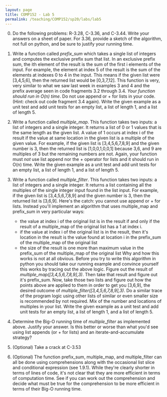 ```yaml
---
layout: page
title: COMP152 - Lab 5
permalink: /teaching/COMP152/sp20/labs/lab5
---
```


0. Do the following problems: R-3.28, C-3.36, and C-3.44. Write your answers on a sheet of paper. For 3.36, provide a sketch of the algorithm, not full on python, and be sure to justify your running time.

1. Write a function called *prefix_sum* which takes a single list of integers and computes the exclusive prefix sum that list. In an exclusive prefix sum, the ith element of the result is the sum of
the first i elements of the input. For example, the element at index 5 of the result
is the sum of the elements at indexes 0 to 4 in the input. This means if the given list were [3,4,5,6], then the returned list would be [0,3,7,12]. This function is very, very similar to what we saw last week in examples 3 and 4 and the prefix average seen in code fragments 3.2 through 3.4. *Your function should run in O(n) time*. Do not use append or + for lists in your code. (Hint: check out code fragment 3.4 again). Write the given example as a unit test and add unit tests for an empty list, a list of length 1, and a list of length 5.

2. Write a function called *multiple_map*. This function takes two inputs: a list of integers and a single integer. It returns a list of 0 or 1 values that is the same length as the given list. A value of 1 occurs at index i of the result if the value at same location in the given list is a multiple of the given value. For example, if the given list is [3,4,5,6,7,8,9] and the given number is 3, then the returned list is [1,0,0,1,0,0,1] because 3,6, and 9 are multiples of 3 but the remaining numbers are not. Again, your function must *not* use list append nor the + operator for lists and it should run in O(n) time.   Write the given example as a unit test and add unit tests for an empty list, a list of length 1, and a list of length 5.

3. Write a function called *multiple_filter*. This function takes two inputs: a list of integers and a single integer. It returns a list containing all the multiples of the single integer input found in the list input. For example, if the given list is [3,4,5,6,7,8,9] and the given number is 3, then the returned list is [3,6,9]. Here's the catch: you cannot use append or + for lists. Instead you'll implement an algorithm that uses multiple_map and prefix_sum in very particular ways:
   * the value at index i of the original list is in the result if and only if the result of a multiple_map of the original list has a 1 at index i.
   * if the value at index i of the original list is in the result, then it's location in the result is the value found at location i in the prefix_sum of the multiple_map of the original list
   * the size of the result is one more than maximum value in the  prefix_sum of the multiple_map of the original list
Why and how this works is not at all obvious. Before you try to write this algorithm in python you should take our running example and convince yourself this works by tracing out the above logic. Figure out the result of *multiple_map([3,4,5,6,7,8,9],3)*. Then take that result and figure out it's prefix_sum. Now, take those two lists and figure out how the points above are applied to them in order to get you [3,6,9], the desired outcome of *multiple_filter([3,4,5,6,7,8,9],3)*. Do a similar trace of the program logic using other lists of similar or even smaller size is recommended by not required. Mix of the number and locations of multiples in your list. Write the given example as a unit test and add unit tests for an empty list, a list of length 1, and a list of length 5.

4. Determine the Big-O running time of *multiple_filter* as implemented above. Justify your answer.  Is this better or worse than what you'd see using list appends (or + for lists) and an iterate-and-accumulate strategy?

5. (Optional) Take a crack at C-3.53

6. (Optional) The function prefix_sum, multiple_map, and multiple_filter can all be done using comprehensions along with the occasional list slice and conditional expression (see 1.9.1). While they're clearly shorter in terms of lines of code, it's not clear that they are more efficient in terms of computation time. See if you can work out the comprehension and decide what must be true for the comprehension to be more efficient in terms of their Big-O running time.
